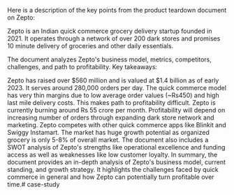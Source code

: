 Here is a description of the key points from the product teardown document on Zepto:

Zepto is an Indian quick commerce grocery delivery startup founded in 2021. It operates through a network of over 200 dark stores and promises 10 minute delivery of groceries and other daily essentials.

The document analyzes Zepto's business model, metrics, competitors, challenges, and path to profitability. Key takeaways:

Zepto has raised over $560 million and is valued at $1.4 billion as of early 2023. It serves around 280,000 orders per day.
The quick commerce model has very thin margins due to low average order values (~Rs450) and high last mile delivery costs. This makes path to profitability difficult.
Zepto is currently burning around Rs 55 crore per month. Profitability will depend on increasing number of orders through expanding dark store network and marketing.
Zepto competes with other quick commerce apps like Blinkit and Swiggy Instamart. The market has huge growth potential as organized grocery is only 5-8% of overall market.
The document also includes a SWOT analysis of Zepto's strengths like operational excellence and funding access as well as weaknesses like low customer loyalty.
In summary, the document provides an in-depth analysis of Zepto's business model, current standing, and growth strategy. It highlights the challenges faced by quick commerce in general and how Zepto can potentially turn profitable over time.# case-study
